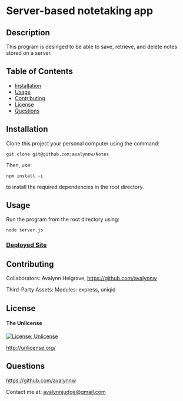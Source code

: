 # Server-based notetaking app

## Description

This program is desinged to be able to save, retrieve, and delete notes stored on a server.

## Table of Contents

- [Installation](#installation)
- [Usage](#usage)
- [Contributing](#contributing)
- [License](#license)
- [Questions](#questions)

## Installation

Clone this project your personal computer using the command: 

	git clone git@github.com:avalynnw/Notes

Then, use: 

	npm install -i

 to install the required dependencies in the root directory.

## Usage

Run the program from the root directory using:

	node server.js


### [Deployed Site](https://still-hollows-notes.herokuapp.com/)


## Contributing

Collaborators: Avalynn Helgrave, https://github.com/avalynnw

Third-Party Assets: Modules: express, uniqid


## License

#### The Unlicense

[![License: Unlicense](https://img.shields.io/badge/license-Unlicense-blue.svg)](http://unlicense.org/)

http://unlicense.org/

## Questions

https://github.com/avalynnw

 Contact me at: avalynnjudge@gmail.com